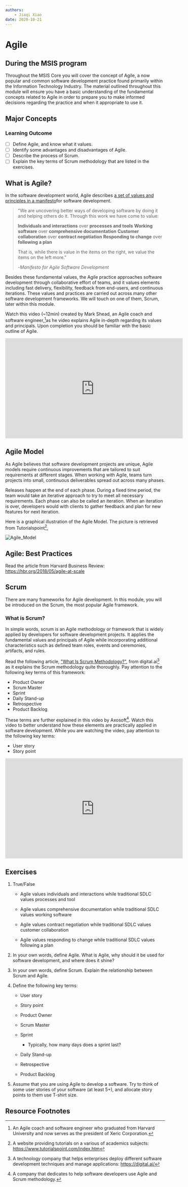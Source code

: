 ```yaml
---
authors:
    - Jiaqi Xiao
date: 2020-10-21
---
```


# Agile

## During the MSIS program

Throughout the MSIS Core you will cover the concept of Agile, a now popular and common software development practice found primarily within the Information Technology Industry. The material outlined throughout this module will ensure you have a basic understanding of the fundamental concepts related to Agile in order to prepare you to make informed decisions regarding the practice and when it appropriate to use it.

## Major Concepts

### Learning Outcome

- [ ] Define Agile, and know what it values.
- [ ] Identify some advantages and disadvantages of Agile.
- [ ] Describe the process of Scrum.
- [ ] Explain the key terms of Scrum methodology that are listed in the exercises.

## What is Agile?

In the software development world, Agile describes [a set of values and principles in a manifesto]( http://agilemanifesto.org/)for software development.

> "We are uncovering better ways of developing
> software by doing it and helping others do it.
> Through this work we have come to value:
>
> **Individuals and interactions** over **processes and tools**
> **Working software** over **comprehensive documentation**
> **Customer collaboration** over **contract negotiation**
> **Responding to change** over **following a plan**
>
> That is, while there is value in the items on
> the right, we value the items on the left more."
>
> -*Manifesto for Agile Software Development*

Besides these fundamental values, the Agile practice approaches software development through collaborative effort of teams, and it values elements including fast delivery, flexibility, feedback from end-users, and continuous iterations.  These values and practices are carried out across many other software development frameworks. We will touch on one of them, Scrum, later within this module.

Watch this video (~12min) created by Mark Shead, an Agile coach and software engineer,[^1]as he video explains Agile in-depth regarding its values and principals. Upon completion you should be familiar with the basic outline of Agile.

<iframe width="560" height="315" src="https://www.youtube.com/embed/Z9QbYZh1YXY" frameborder="0" allow="accelerometer; autoplay; clipboard-write; encrypted-media; gyroscope; picture-in-picture" allowfullscreen></iframe>

## Agile Model

As Agile believes that software development projects are unique, Agile models require continuous improvements that are tailored to suit requirements at different stages. When working with Agile, teams turn projects into small, continuous deliverables spread out across many phases.

Releases happen at the end of each phase. During a fixed time period, the team would take an iterative approach to try to meet all necessary requirements. Each phase can also be called an iteration. When an iteration is over, developers would with clients to gather feedback and plan for new features for next iteration.

Here is a graphical illustration of the Agile Model. The picture is retrieved from Tutorialspoint[^2],

![Agile_Model](/images/Agile_Model.PNG)

## Agile: Best Practices 

Read the article from Harvard Business Review: https://hbr.org/2018/05/agile-at-scale

## Scrum

There are many frameworks for Agile development. In this module, you will be introduced on the Scrum, the most popular Agile framework.

### What is Scrum?

In simple words, scrum is an Agile methodology or framework that is widely applied by developers for software development projects. It applies the fundamental values and principals of Agile while incorporating additional characteristics such as defined team roles, events and ceremonies, artifacts, and rules.

Read the following article, ["What Is Scrum Methodology?"](https://digital.ai/resources/agile-101/what-is-scrum), from digital.ai[^3] as it explains the Scrum methodology quite thoroughly. Pay attention to the following key terms of this framework:

- Product Owner
- Scrum Master
- Sprint
- Daily Stand-up
- Retrospective
- Product Backlog

These terms are further explained in this video by Axosoft[^4]. Watch this video to better understand how these elements are practically applied in software development. While you are watching the video, pay attention to the following key terms:

- User story
- Story point

<iframe width="560" height="315" src="https://www.youtube.com/embed/XU0llRltyFM" frameborder="0" allow="accelerometer; autoplay; clipboard-write; encrypted-media; gyroscope; picture-in-picture" allowfullscreen></iframe>



## Exercises

1. True/False 

   - Agile values individuals and interactions while traditional SDLC values processes and tool
   
   - Agile values comprehensive documentation while traditional SDLC values working software
   
   - Agile values contract negotiation while traditional SDLC values customer collaboration
   
   - Agile values responding to change while traditional SDLC values following a plan
   
     



2. In your own words, define Agile. What is Agile, why should it be used for software development, and where does it shine?



3. In your own words, define Scrum. Explain the relationship between Scrum and Agile.



4. Define the following key terms:

   - User story

   - Story point

   - Product Owner

   - Scrum Master

   - Sprint

     - Typically, how many days does a sprint last?

   - Daily Stand-up

   - Retrospective

   - Product Backlog
   
     



5. Assume that you are using Agile to develop a software. Try to think of some user stories of your software (at least 5+), and allocate story points to them use T-shirt size.



## Resource Footnotes

[^1]:An Agile coach and software engineer who graduated from Harvard University and now serves as the president of Xeric Corporation.
[^2]:A website providing tutorials on a various of academics subjects: https://www.tutorialspoint.com/index.htm
[^3]: A technology company that helps enterprises deploy different software development techniques and manage applications: https://digital.ai/
[^4]: A company that dedicates to help software developers use Agile and Scrum methodology.
